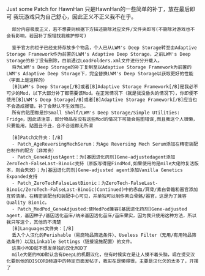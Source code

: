 Just some Patch for HawnHan
	  只是HawnHan的一些简单的补丁，放在最后即可
	  我玩游戏只为自己舒心，因此正义不正义我不在乎。

	  部分内容极度正义，若不想要则根据下方描述删除对应文件/文件夹即可(不删除对游戏也不会有影响，若因补丁报错找我维护即可)

	  鉴于官方的柜子已经支持存放多个物品，个人已从LWM's Deep Storage转至由Adaptive Storage Framework作为前置的LWM's Adaptive Deep Storage，之前LWM's Deep Storage的补丁没有删除，目前通过LoadFolders.xml文件进行分开载入。
	  将为LWM's Deep Storage的补丁复制至以Adaptive Storage Framework为前置的LWM's Adaptive Deep Storage下，完全替换LWM's Deep Storage以获取更好的性能（字面上是这样的）
	  [B]LWM's Deep Storage[/B]或者[B]Adaptive Storage Framework[/B]是我必不可少的Mod，以下大部分补丁都需要该Mod。在正常情况下（就是我没昏头的情况下），你即便不使用[B]LWM's Deep Storage[/B]或者[B]Adaptive Storage Framework[/B]应当也不会造成报错，补丁会默认不生效而已。
	  所有的贴图都是抄Small Shelf/LWM's Deep Storage/Simple Utilities: Fridge，因此请注意，部分物品在没有这些Mod的情况下可能会贴图错误,而且我这个人很懒，只要能用，贴图丑不丑，合不合适都无所谓

	  [B]Patch文件夹：[/B]
      - Patch_AgeReversingMechSerum：为Age Reversing Mech Serum添加在精密装配台制作的配方（非常贵）
	  - Patch_GeneAdjustAgent：为[基因进化药剂]Gene-adjustedagent添加ZeroTech-FalseLast-Binoic支持（原版写得是FindMod,如果使用的是mile大佬的复活版本，则会失效）；为[基因进化药剂]Gene-adjusted agent添加Vanilla Genetics Expanded支持
	  - Patch_ZeroTechFalseLastBionic：为ZeroTech-FalseLast-Binoic/ZeroTech-FalseLast-Binoic(Continued)中的赤血/冥骨/素白骨骼和器官添加互转清单，在精密装配台和装配中心可见，并单独可以制作素白骨骼/器官，这是为了兼容Quality Bionic。
	  - Patch_MedPod_GeneAdjusted:使MedPod兼容[基因进化药剂]Gene-adjusted agent，基因种子/基因活化苗床/纳米基因活化苗床/苗床果实，因为我只使用这种方法，所以我只写这个，其他的不清楚
	  [B]Languages文件夹：[/B]
	  丢入个人汉化的Perishable（易腐物品筛选条件）、Useless Filter（无用/有用物品筛选条件）以及Linkable Settings（链接设施配置）的文件。
	  这类小MOD就不想发单独的汉化MOD了
	  mile大佬的MOD默认含有DeepL的机翻汉化，但有时候实在是让人摸不着头脑，现在提交汉化要到他的DISCORD频道中的特定页面发帖子，我实在是懒得很，主要是汉化欠的太多了，开摆了
